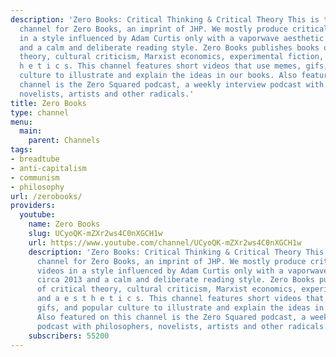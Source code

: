 ```yaml
---
description: 'Zero Books: Critical Thinking & Critical Theory This is the youtube
  channel for Zero Books, an imprint of JHP. We mostly produce critical theory videos
  in a style influenced by Adam Curtis only with a vaporwave aesthetic circa 2013
  and a calm and deliberate reading style. Zero Books publishes books of critical
  theory, cultural criticism, Marxist economics, experimental fiction, and a e s t
  h e t i c s. This channel features short videos that use memes, gifs, and popular
  culture to illustrate and explain the ideas in our books. Also featured on this
  channel is the Zero Squared podcast, a weekly interview podcast with philosophers,
  novelists, artists and other radicals.'
title: Zero Books
type: channel
menu:
  main:
    parent: Channels
tags:
- breadtube
- anti-capitalism
- communism
- philosophy
url: /zerobooks/
providers:
  youtube:
    name: Zero Books
    slug: UCyoQK-mZXr2ws4C0nXGCH1w
    url: https://www.youtube.com/channel/UCyoQK-mZXr2ws4C0nXGCH1w
    description: 'Zero Books: Critical Thinking & Critical Theory This is the youtube
      channel for Zero Books, an imprint of JHP. We mostly produce critical theory
      videos in a style influenced by Adam Curtis only with a vaporwave aesthetic
      circa 2013 and a calm and deliberate reading style. Zero Books publishes books
      of critical theory, cultural criticism, Marxist economics, experimental fiction,
      and a e s t h e t i c s. This channel features short videos that use memes,
      gifs, and popular culture to illustrate and explain the ideas in our books.
      Also featured on this channel is the Zero Squared podcast, a weekly interview
      podcast with philosophers, novelists, artists and other radicals.'
    subscribers: 55200
---
```

